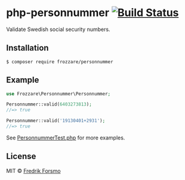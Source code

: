 # php-personnummer [![Build Status](https://travis-ci.org/frozzare/php-personnummer.svg?branch=master)](https://travis-ci.org/frozzare/php-personnummer)

Validate Swedish social security numbers.

## Installation

```
$ composer require frozzare/personnummer
```

## Example

```php
use Frozzare\Personnummer\Personnummer;

Personnummer::valid(6403273813);
//=> true

Personnummer::valid('19130401+2931');
//=> true
```

See [PersonnummerTest.php](tests/PersonnummerTest.php) for more examples.

## License

MIT © [Fredrik Forsmo](https://github.com/frozzare)
